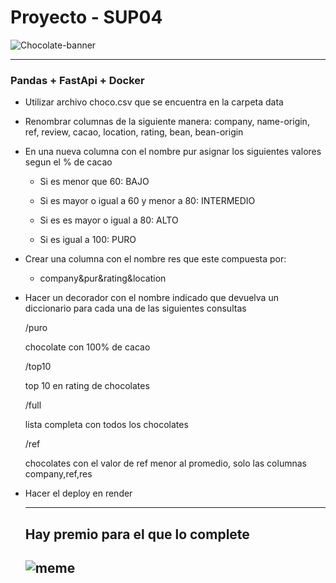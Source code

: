 <h1>Proyecto - SUP04</h1>

![Chocolate-banner](https://github.com/olivierifederico/proyecto-sup_04/blob/master/__src/chocolate.jpg?raw=true)

---

<h3>Pandas + FastApi + Docker</h3>

- Utilizar archivo choco.csv que se encuentra en la carpeta data

- Renombrar columnas de la siguiente manera: company, name-origin, ref, review, cacao, location, rating, bean, bean-origin

- En una nueva columna con el nombre pur asignar los siguientes valores segun el % de cacao

    - Si es menor que 60: BAJO

    - Si es mayor o igual a 60 y menor a 80: INTERMEDIO

    - Si es es mayor o igual a 80: ALTO

    - Si es igual a 100: PURO

- Crear una columna con el nombre res que este compuesta por:

    - company&pur&rating&location


- Hacer un decorador con el nombre indicado que devuelva un diccionario para cada una de las siguientes consultas

    /puro

    chocolate con 100% de cacao


    /top10

    top 10 en rating de chocolates

    /full

    lista completa con todos los chocolates


    /ref

    chocolates con el valor de ref menor al promedio, solo las columnas company,ref,res
    
    
- Hacer el deploy en render
    
    ---
    
    <h2>Hay premio para el que lo complete </h2>
    
    
    ![meme](https://raw.githubusercontent.com/olivierifederico/proyecto1_sup07/main/_src/PC180288.jpg)
    ---

